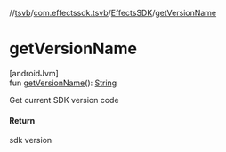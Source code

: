 //[tsvb](../../../index.md)/[com.effectssdk.tsvb](../index.md)/[EffectsSDK](index.md)/[getVersionName](get-version-name.md)

# getVersionName

[androidJvm]\
fun [getVersionName](get-version-name.md)(): [String](https://kotlinlang.org/api/latest/jvm/stdlib/kotlin/-string/index.html)

Get current SDK version code

#### Return

sdk version
